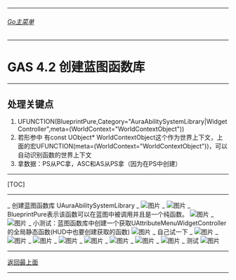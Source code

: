 ___________________________________________________________________________________________
###### [Go主菜单](../MainMenu.md)
___________________________________________________________________________________________

# GAS 4.2 创建蓝图函数库
___________________________________________________________________________________________
## 处理关键点
1. UFUNCTION(BlueprintPure,Category="AuraAbilitySystemLibrary|WidgetController",meta=(WorldContext="WorldContextObject"))
2. 若形参中 有const UObject* WorldContextObject这个作为世界上下文，上面的宏UFUNCTION(meta=(WorldContext="WorldContextObject"))，可以自动识别函数的世界上下文
3. 拿数据：PS从PC拿，ASC和AS从PS拿（因为在PS中创建）
___________________________________________________________________________________________

[TOC]

___________________________________________________________________________________________


_ 创建蓝图函数库 UAuraAbilitySystemLibrary
    _  ![图片](https://github.com/liyunlong618/LiYunLongKnowledgeLibrary/blob/main/UECPP/Models/GAS/GAS_2_Aura/DetailContent/Image/GAS_021/577386_387501.png?raw=true)
    _  ![图片](https://github.com/liyunlong618/LiYunLongKnowledgeLibrary/blob/main/UECPP/Models/GAS/GAS_2_Aura/DetailContent/Image/GAS_021/135225_59931.png?raw=true)
    _ BlueprintPure表示该函数可以在蓝图中被调用并且是一个纯函数。 ![图片](https://github.com/liyunlong618/LiYunLongKnowledgeLibrary/blob/main/UECPP/Models/GAS/GAS_2_Aura/DetailContent/Image/GAS_021/800750_847072.png?raw=true)
    _  ![图片](https://github.com/liyunlong618/LiYunLongKnowledgeLibrary/blob/main/UECPP/Models/GAS/GAS_2_Aura/DetailContent/Image/GAS_021/271010_698749.png?raw=true)
_ 小测试：蓝图函数库中创建一个获取UAttributeMenuWidgetController的全局静态函数(HUD中也要创建获取的函数) ![图片](https://github.com/liyunlong618/LiYunLongKnowledgeLibrary/blob/main/UECPP/Models/GAS/GAS_2_Aura/DetailContent/Image/GAS_021/289417_487002.png?raw=true)
    _ 自己试一下
        _  ![图片](https://github.com/liyunlong618/LiYunLongKnowledgeLibrary/blob/main/UECPP/Models/GAS/GAS_2_Aura/DetailContent/Image/GAS_021/787070_394238.png?raw=true)
        _  ![图片](https://github.com/liyunlong618/LiYunLongKnowledgeLibrary/blob/main/UECPP/Models/GAS/GAS_2_Aura/DetailContent/Image/GAS_021/592694_236280.png?raw=true)
        _  ![图片](https://github.com/liyunlong618/LiYunLongKnowledgeLibrary/blob/main/UECPP/Models/GAS/GAS_2_Aura/DetailContent/Image/GAS_021/407600_186471.png?raw=true)
        _  ![图片](https://github.com/liyunlong618/LiYunLongKnowledgeLibrary/blob/main/UECPP/Models/GAS/GAS_2_Aura/DetailContent/Image/GAS_021/375327_530500.png?raw=true)
        _  ![图片](https://github.com/liyunlong618/LiYunLongKnowledgeLibrary/blob/main/UECPP/Models/GAS/GAS_2_Aura/DetailContent/Image/GAS_021/127919_50697.png?raw=true)
        _  ![图片](https://github.com/liyunlong618/LiYunLongKnowledgeLibrary/blob/main/UECPP/Models/GAS/GAS_2_Aura/DetailContent/Image/GAS_021/841037_4783.png?raw=true)
        _  ![图片](https://github.com/liyunlong618/LiYunLongKnowledgeLibrary/blob/main/UECPP/Models/GAS/GAS_2_Aura/DetailContent/Image/GAS_021/800020_449492.png?raw=true)
        _  ![图片](https://github.com/liyunlong618/LiYunLongKnowledgeLibrary/blob/main/UECPP/Models/GAS/GAS_2_Aura/DetailContent/Image/GAS_021/577562_822938.png?raw=true)
        _ 测试 ![图片](https://github.com/liyunlong618/LiYunLongKnowledgeLibrary/blob/main/UECPP/Models/GAS/GAS_2_Aura/DetailContent/Image/GAS_021/963221_22014.png?raw=true)

___________________________________________________________________________________________

[返回最上面](#Go主菜单)
___________________________________________________________________________________________